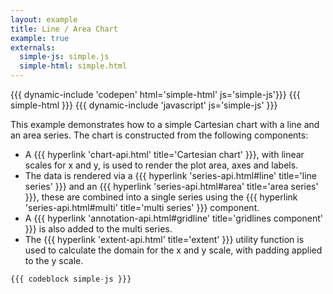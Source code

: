 ```yaml
---
layout: example
title: Line / Area Chart
example: true
externals:
  simple-js: simple.js
  simple-html: simple.html
---
```


{{{ dynamic-include 'codepen' html='simple-html' js='simple-js'}}}
{{{ simple-html }}}
{{{ dynamic-include 'javascript' js='simple-js' }}}

This example demonstrates how to a simple Cartesian chart with a line and an area series. The chart is constructed from the following components:

 + A {{{ hyperlink 'chart-api.html' title='Cartesian chart' }}}, with linear scales for x and y, is used to render the plot area, axes and labels.
 + The data is rendered via a {{{ hyperlink 'series-api.html#line' title='line series' }}} and an {{{ hyperlink 'series-api.html#area' title='area series' }}}, these are combined into a single series using the {{{ hyperlink 'series-api.html#multi' title='multi series' }}} component.
 + A {{{ hyperlink 'annotation-api.html#gridline' title='gridlines component' }}} is also added to the multi series.
 + The {{{ hyperlink 'extent-api.html' title='extent' }}} utility function is used to calculate the domain for the x and y scale, with padding applied to the y scale.


```js
{{{ codeblock simple-js }}}
```
